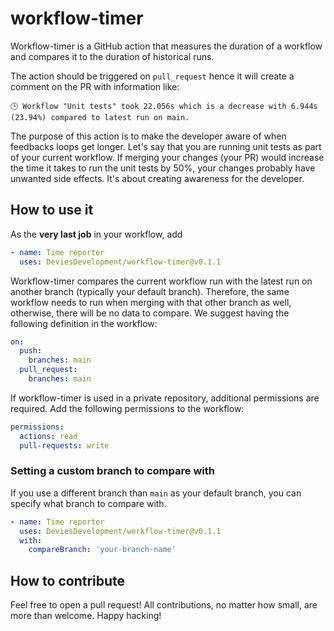 # workflow-timer

Workflow-timer is a GitHub action that measures the duration of a workflow and
compares it to the duration of historical runs.

The action should be triggered on `pull_request` hence it will create a comment
on the PR with information like:

`🕒 Workflow "Unit tests" took 22.056s which is a decrease with 6.944s (23.94%) compared to latest run on main.`

The purpose of this action is to make the developer aware of when feedbacks
loops get longer. Let's say that you are running unit tests as part of your
current workflow. If merging your changes (your PR) would increase the time it
takes to run the unit tests by 50%, your changes probably have unwanted side
effects. It's about creating awareness for the developer.

## How to use it

As the **very last job** in your workflow, add

```yml
- name: Time reporter
  uses: DeviesDevelopment/workflow-timer@v0.1.1
```

Workflow-timer compares the current workflow run with the latest run on another
branch (typically your default branch). Therefore, the same workflow needs to
run when merging with that other branch as well, otherwise, there will be no
data to compare. We suggest having the following definition in the workflow:

```yml
on:
  push:
    branches: main
  pull_request:
    branches: main
```

If workflow-timer is used in a private repository, additional permissions are
required. Add the following permissions to the workflow:

```yml
permissions:
  actions: read
  pull-requests: write
```

### Setting a custom branch to compare with

If you use a different branch than `main` as your default branch, you can
specify what branch to compare with.

```yml
- name: Time reporter
  uses: DeviesDevelopment/workflow-timer@v0.1.1
  with:
    compareBranch: 'your-branch-name'
```

## How to contribute

Feel free to open a pull request! All contributions, no matter how small, are
more than welcome. Happy hacking!
